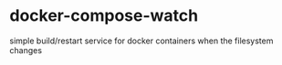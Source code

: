 # docker-compose-watch
simple build/restart service for docker containers when the filesystem changes
